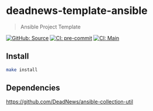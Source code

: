 # deadnews-template-ansible

> Ansible Project Template

[![GitHub: Source](https://img.shields.io/badge/source-github-blue.svg?logo=github&logoColor=white)](https://github.com/DeadNews/deadnews-template-ansible)
[![CI: pre-commit](https://results.pre-commit.ci/badge/github/DeadNews/deadnews-template-ansible/main.svg)](https://results.pre-commit.ci/latest/github/DeadNews/deadnews-template-ansible/main)
[![CI: Main](https://img.shields.io/github/actions/workflow/status/deadnews/deadnews-template-ansible/main.yml?branch=main&logo=github&logoColor=white&label=main)](https://github.com/DeadNews/deadnews-template-ansible/actions/workflows/main.yml)

## Install

```sh
make install
```

## Dependencies

https://github.com/DeadNews/ansible-collection-util
